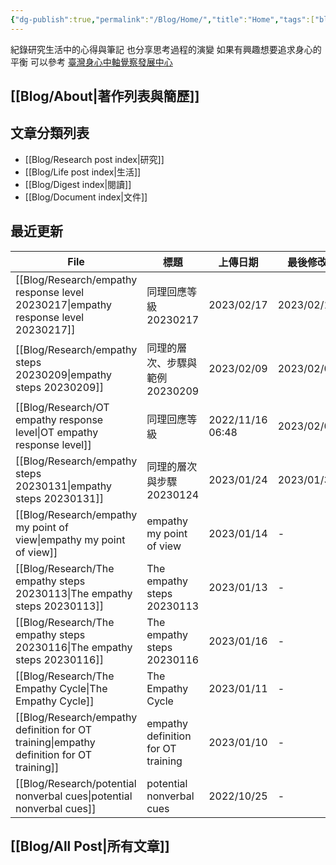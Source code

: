 ```yaml
---
{"dg-publish":true,"permalink":"/Blog/Home/","title":"Home","tags":["blog","gardenEntry","gardenEntry","gardenEntry","gardenEntry","gardenEntry","gardenEntry","gardenEntry","gardenEntry","gardenEntry","gardenEntry"]}
---
```



紀錄研究生活中的心得與筆記
也分享思考過程的演變
如果有興趣想要追求身心的平衡
可以參考 [臺灣身心中軸覺察發展中心](https:bmaa.tw)


## [[Blog/About\|著作列表與簡歷]]

## 文章分類列表

- [[Blog/Research post index\|研究]]
- [[Blog/Life post index\|生活]]
- [[Blog/Digest index\|閱讀]]
- [[Blog/Document index\|文件]]

## 最近更新

| File                                                                                        | 標題                                 | 上傳日期              | 最後修改       | 類別                                       |
| ------------------------------------------------------------------------------------------- | ---------------------------------- | ----------------- | ---------- | ---------------------------------------- |
| [[Blog/Research/empathy response level 20230217\|empathy response level 20230217]]       | 同理回應等級 20230217                    | 2023/02/17        | 2023/02/17 | <ul><li>blog</li><li>reseaerch</li></ul> |
| [[Blog/Research/empathy steps 20230209\|empathy steps 20230209]]                         | 同理的層次、步驟與範例 20230209               | 2023/02/09        | 2023/02/09 | <ul><li>blog</li><li>research</li></ul>  |
| [[Blog/Research/OT empathy response level\|OT empathy response level]]                   | 同理回應等級                             | 2022/11/16  06:48 | 2023/02/03 | \-                                       |
| [[Blog/Research/empathy steps 20230131\|empathy steps 20230131]]                         | 同理的層次與步驟 20230124                  | 2023/01/24        | 2023/01/31 | blog                                     |
| [[Blog/Research/empathy my point of view\|empathy my point of view]]                     | empathy my point of view           | 2023/01/14        | \-         | blog                                     |
| [[Blog/Research/The empathy steps 20230113\|The empathy steps 20230113]]                 | The empathy steps 20230113         | 2023/01/13        | \-         | blog                                     |
| [[Blog/Research/The empathy steps 20230116\|The empathy steps 20230116]]                 | The empathy steps 20230116         | 2023/01/16        | \-         | blog                                     |
| [[Blog/Research/The Empathy Cycle\|The Empathy Cycle]]                                   | The Empathy Cycle                  | 2023/01/11        | \-         | blog                                     |
| [[Blog/Research/empathy definition for OT training\|empathy definition for OT training]] | empathy definition for OT training | 2023/01/10        | \-         | blog                                     |
| [[Blog/Research/potential nonverbal cues\|potential nonverbal cues]]                     | potential nonverbal cues           | 2022/10/25        | \-         | blog                                     |


## [[Blog/All Post\|所有文章]]



